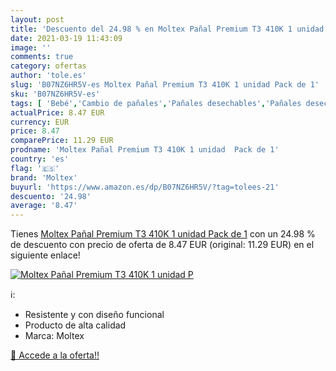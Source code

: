 ```yaml
---
layout: post
title: 'Descuento del 24.98 % en Moltex Pañal Premium T3 410K 1 unidad  P'
date: 2021-03-19 11:43:09
image: ''
comments: true
category: ofertas
author: 'tole.es'
slug: 'B07NZ6HR5V-es Moltex Pañal Premium T3 410K 1 unidad Pack de 1'
sku: 'B07NZ6HR5V-es'
tags: [ 'Bebé','Cambio de pañales','Pañales desechables','Pañales desechables para bebés','Pañales para bebé','moltex','pañal', ]
actualPrice: 8.47 EUR
currency: EUR
price: 8.47
comparePrice: 11.29 EUR
prodname: 'Moltex Pañal Premium T3 410K 1 unidad  Pack de 1'
country: 'es'
flag: '🇪🇸'
brand: 'Moltex'
buyurl: 'https://www.amazon.es/dp/B07NZ6HR5V/?tag=tolees-21'
descuento: '24.98'
average: '8.47'
---
```


Tienes [Moltex Pañal Premium T3 410K 1 unidad  Pack de 1](https://www.amazon.es/dp/B07NZ6HR5V/?tag=tolees-21) con un 24.98 % de descuento con precio de oferta de 8.47 EUR (original: 11.29 EUR) en el siguiente enlace!

[![Moltex Pañal Premium T3 410K 1 unidad  P]()](https://www.amazon.es/dp/B07NZ6HR5V/?tag=tolees-21)

ℹ️:

- Resistente y con diseño funcional
- Producto de alta calidad
- Marca: Moltex

[🛒 Accede a la oferta!!](https://www.amazon.es/dp/B07NZ6HR5V/?tag=tolees-21)
